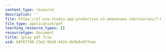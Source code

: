 ```yaml
---
content_type: resource
description: ''
file: https://ol-ocw-studio-app-production.s3.amazonaws.com/courses/7-016-introductory-biology-fall-2018/b8f67fd623e293a9442ade5b8c0f7eae_s1MoBTEcVYY.pdf
file_type: application/pdf
learning_resource_types: []
resourcetype: Document
title: 3play pdf file
uid: b8f67fd6-23e2-93a9-442a-de5b8c0f7eae
---
```

